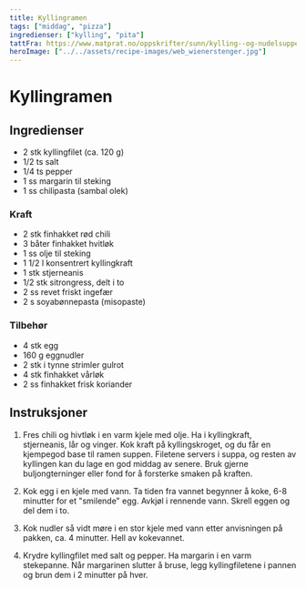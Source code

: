 ```yaml
---
title: Kyllingramen
tags: ["middag", "pizza"]
ingredienser: ["kylling", "pita"]
tattFra: https://www.matprat.no/oppskrifter/sunn/kylling--og-nudelsuppe-med-gronnsaker/
heroImage: ["../../assets/recipe-images/web_wienerstenger.jpg"]
---
```


# Kyllingramen

## Ingredienser

- 2 stk kyllingfilet (ca. 120 g)
- 1/2 ts salt
- 1/4 ts pepper
- 1 ss margarin til steking
- 1 ss chilipasta (sambal olek)

### Kraft

- 2 stk finhakket rød chili
- 3 båter finhakket hvitløk
- 1 ss olje til steking
- 1 1/2 l konsentrert kyllingkraft
- 1 stk stjerneanis
- 1/2 stk sitrongress, delt i to
- 2 ss revet friskt ingefær
- 2 s soyabønnepasta (misopaste)

### Tilbehør

- 4 stk egg
- 160 g eggnudler
- 2 stk i tynne strimler gulrot
- 4 stk finhakket vårløk
- 2 ss finhakket frisk koriander

## Instruksjoner

1. Fres chili og hivtløk i en varm kjele med olje. Ha i kyllingkraft, stjerneanis, lår og vinger. Kok kraft på kyllingskroget, og du får en kjempegod base til ramen suppen. Filetene servers i suppa, og resten av kyllingen kan du lage en god middag av senere. Bruk gjerne buljongterninger eller fond for å forsterke smaken på kraften.

2. Kok egg i en kjele med vann. Ta tiden fra vannet begynner å koke, 6-8 minutter for et "smilende" egg. Avkjøl i rennende vann. Skrell eggen og del dem i to.

3. Kok nudler så vidt møre i en stor kjele med vann etter anvisningen på pakken, ca. 4 minutter. Hell av kokevannet.

4. Krydre kyllingfilet med salt og pepper. Ha margarin i en varm stekepanne. Når margarinen slutter å bruse, legg kyllingfiletene i pannen og brun dem i 2 minutter på hver.
